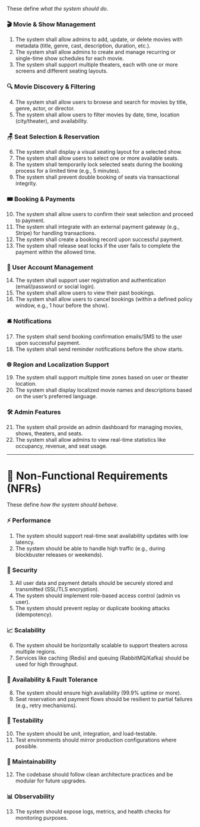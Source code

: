 These define _what the system should do_.

### 🎬 Movie & Show Management

1. The system shall allow admins to add, update, or delete movies with metadata (title, genre, cast, description, duration, etc.).
2. The system shall allow admins to create and manage recurring or single-time show schedules for each movie.
3. The system shall support multiple theaters, each with one or more screens and different seating layouts.

### 🔍 Movie Discovery & Filtering

4. The system shall allow users to browse and search for movies by title, genre, actor, or director.
5. The system shall allow users to filter movies by date, time, location (city/theater), and availability.

### 🪑 Seat Selection & Reservation

6. The system shall display a visual seating layout for a selected show.
7. The system shall allow users to select one or more available seats.
8. The system shall temporarily lock selected seats during the booking process for a limited time (e.g., 5 minutes).
9. The system shall prevent double booking of seats via transactional integrity.

### 🎟️ Booking & Payments

10. The system shall allow users to confirm their seat selection and proceed to payment.
11. The system shall integrate with an external payment gateway (e.g., Stripe) for handling transactions.
12. The system shall create a booking record upon successful payment.
13. The system shall release seat locks if the user fails to complete the payment within the allowed time.

### 🧑 User Account Management

14. The system shall support user registration and authentication (email/password or social login).
15. The system shall allow users to view their past bookings.
16. The system shall allow users to cancel bookings (within a defined policy window, e.g., 1 hour before the show).

### 🛎️ Notifications

17. The system shall send booking confirmation emails/SMS to the user upon successful payment.
18. The system shall send reminder notifications before the show starts.

### 🌐 Region and Localization Support

19. The system shall support multiple time zones based on user or theater location.
20. The system shall display localized movie names and descriptions based on the user’s preferred language.

### 🛠️ Admin Features

21. The system shall provide an admin dashboard for managing movies, shows, theaters, and seats.
22. The system shall allow admins to view real-time statistics like occupancy, revenue, and seat usage.

---

# 🚀 Non-Functional Requirements (NFRs)

These define _how the system should behave_.

### ⚡ Performance

1. The system should support real-time seat availability updates with low latency.
2. The system should be able to handle high traffic (e.g., during blockbuster releases or weekends).

### 🔐 Security

3. All user data and payment details should be securely stored and transmitted (SSL/TLS encryption).
4. The system should implement role-based access control (admin vs user).
5. The system should prevent replay or duplicate booking attacks (idempotency).

### 📈 Scalability

6. The system should be horizontally scalable to support theaters across multiple regions.
7. Services like caching (Redis) and queuing (RabbitMQ/Kafka) should be used for high throughput.

### 💾 Availability & Fault Tolerance

8. The system should ensure high availability (99.9% uptime or more).
9. Seat reservation and payment flows should be resilient to partial failures (e.g., retry mechanisms).

### 🧪 Testability

10. The system should be unit, integration, and load-testable.
11. Test environments should mirror production configurations where possible.

### 🧩 Maintainability

12. The codebase should follow clean architecture practices and be modular for future upgrades.

### 📊 Observability

13. The system should expose logs, metrics, and health checks for monitoring purposes.


